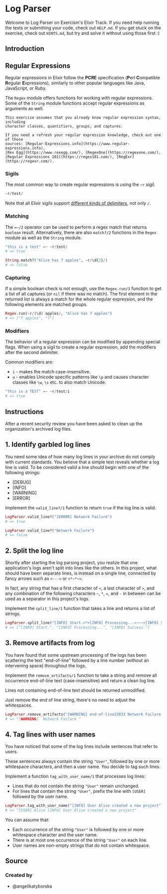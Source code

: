 # Log Parser

Welcome to Log Parser on Exercism's Elixir Track.
If you need help running the tests or submitting your code, check out `HELP.md`.
If you get stuck on the exercise, check out `HINTS.md`, but try and solve it
without using those first :)

## Introduction

## Regular Expressions

Regular expressions in Elixir follow the **PCRE** specification
(**P**erl **C**ompatible **R**egular **E**xpressions), similarly to other popular
languages like Java, JavaScript, or Ruby.

The `Regex` module offers functions for working with regular expressions. Some of
the `String` module functions accept regular expressions as arguments as well.

~~~~exercism/note
This exercise assumes that you already know regular expression syntax, including
character classes, quantifiers, groups, and captures.

If you need a refresh your regular expression knowledge, check out one of those
sources: [Regular-Expressions.info](https://www.regular-expressions.info),
[Rex Egg](https://www.rexegg.com/), [RegexOne](https://regexone.com/),
[Regular Expressions 101](https://regex101.com/), [RegExr](https://regexr.com/).
~~~~

### Sigils

The most common way to create regular expressions is using the `~r` sigil.

```elixir
~r/test/
```

Note that all Elixir sigils support [different kinds of delimiters][sigils], not only `/`.

### Matching

The `=~/2` operator can be used to perform a regex match that returns `boolean`
result. Alternatively, there are also `match?/2` functions in the `Regex` module
as well as the `String` module.

```elixir
"this is a test" =~ ~r/test/
# => true

String.match?("Alice has 7 apples", ~r/\d{2}/)
# => false
```

### Capturing

If a simple boolean check is not enough, use the `Regex.run/3` function to get
a list of all captures (or `nil` if there was no match). The first element in
the returned list is always a match for the whole regular expression, and the
following elements are matched groups.

```elixir
Regex.run(~r/(\d) apples/, "Alice has 7 apples")
# => ["7 apples", "7"]
```

### Modifiers

The behavior of a regular expression can be modified by appending special flags.
When using a sigil to create a regular expression, add the modifiers after the
second delimiter.

Common modifiers are:

- `i` - makes the match case-insensitive.
- `u` - enables Unicode specific patterns like `\p` and causes character classes
  like `\w`, `\s` etc. to also match Unicode.

```elixir
"this is a TEST" =~ ~r/test/i
# => true
```

[sigils]: https://hexdocs.pm/elixir/syntax-reference.html#sigils

## Instructions

After a recent security review you have been asked to clean up the organization's
archived log files.

## 1. Identify garbled log lines

You need some idea of how many log lines in your archive do not comply with
current standards. You believe that a simple test reveals whether a log line is valid.
To be considered valid a line should begin with one of the following strings:

- [DEBUG]
- [INFO]
- [WARNING]
- [ERROR]

Implement the `valid_line?/1` function to return `true` if the log line is valid.

```elixir
LogParser.valid_line?("[ERROR] Network Failure")
# => true

LogParser.valid_line?("Network Failure")
# => false
```

## 2. Split the log line

Shortly after starting the log parsing project, you realize that one application's
logs aren't split into lines like the others. In this project, what should have
been separate lines, is instead on a single line, connected by fancy arrows such
as `<--->` or `<*~*~>`.

In fact, any string that has a first character of `<`, a last character of `>`,
and any combination of the following characters `~`, `*`, `=`, and `-` in between
can be used as a separator in this project's logs.

Implement the `split_line/1` function that takes a line and returns a list of strings.

```elixir
LogParser.split_line("[INFO] Start.<*>[INFO] Processing...<~~~>[INFO] Success.")
# => ["[INFO] Start.", "[INFO] Processing...", "[INFO] Success."]
```

## 3. Remove artifacts from log

You have found that some upstream processing of the logs has been scattering the
text "end-of-line" followed by a line number (without an intervening space)
throughout the logs.

Implement the `remove_artifacts/1` function to take a string and remove all
occurrence end-of-line text (case-insensitive) and return a clean log line.

Lines not containing end-of-line text should be returned unmodified.

Just remove the end of line string, there's no need to adjust the whitespaces.

```elixir
LogParser.remove_artifacts("[WARNING] end-of-line23033 Network Failure end-of-line27")
# => "[WARNING]  Network Failure "
```

## 4. Tag lines with user names

You have noticed that some of the log lines include sentences that refer to users.

These sentences always contain the string `"User"`, followed by one or more
whitespace characters, and then a user name. You decide to tag such lines.

Implement a function `tag_with_user_name/1` that processes log lines:

- Lines that do not contain the string `"User"` remain unchanged.
- For lines that contain the string `"User"`, prefix the line with `[USER]`
  followed by the user name.

```elixir
LogParser.tag_with_user_name("[INFO] User Alice created a new project")
# => "[USER] Alice [INFO] User Alice created a new project"
```

You can assume that:

- Each occurrence of the string `"User"` is followed by one or more whitespace character and the user name.
- There is at most one occurrence of the string `"User"` on each line.
- User names are non-empty strings that do not contain whitespace.

## Source

### Created by

- @angelikatyborska
